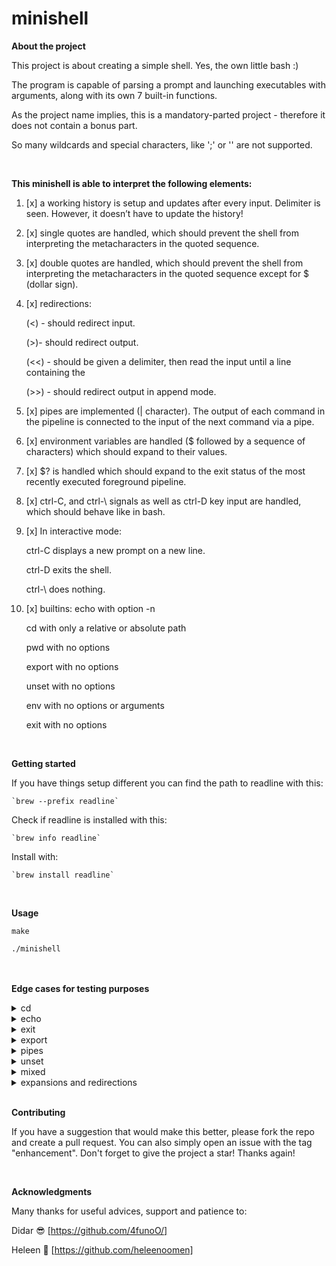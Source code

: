 # minishell
**About the project**

This project is about creating a simple shell. Yes, the own little bash :)
 
The program is capable of parsing a prompt and launching executables with arguments, along with its own 7 built-in functions.

As the project name implies, this is a mandatory-parted project - therefore it does not contain a bonus part.

So many wildcards and special characters, like ';' or '\' are not supported.

<br>

__This minishell is able to interpret the following elements:__

1. [x] a working history is setup and updates after every input. Delimiter is seen. However, it doesn’t have to update the history!
2. [x] single quotes are handled, which should prevent the shell from interpreting the metacharacters in the quoted sequence.
3. [x] double quotes are handled, which should prevent the shell from interpreting the metacharacters in the quoted sequence except for $ (dollar sign).

5. [x] redirections:

	(<) - should redirect input.
	
	(>)- should redirect output.
	
	(<<) - should be given a delimiter, then read the input until a line containing the
	
	(>>) - should redirect output in append mode.


10. [x] pipes are implemented (| character). The output of each command in the pipeline is connected to the input of the next command via a pipe.
12. [x] environment variables are handled ($ followed by a sequence of characters) which should expand to their values.
14. [x] $? is handled which should expand to the exit status of the most recently executed foreground pipeline.
16. [x] ctrl-C, and ctrl-\ signals as well as ctrl-D key input are handled, which should behave like in bash.


18. [x] In interactive mode:

	ctrl-C displays a new prompt on a new line.

    ctrl-D exits the shell.

    ctrl-\ does nothing.


21. [x] builtins:
    echo with option -n 

	cd with only a relative or absolute path

    pwd with no options

    export with no options

    unset with no options

    env with no options or arguments

    exit with no options



<br>

**Getting started**

If you have things setup different you can find the path to readline with this:

	`brew --prefix readline`
Check if readline is installed with this:

	`brew info readline`

Install with:

	`brew install readline`
<br>

**Usage**

`make`

`./minishell`

<br><br>
**Edge cases for testing purposes**

<details>
 <summary> cd </summary>

	cd
	cd ..
	cd
    cd ..
    cd .
    cd /Users
    cd //
    cd '//'
    cd //////
    cd ./././
	cd '/etc'
	cd '/var'
	cd "$PWD/prompt"
	cd "doesntexist"
	cd "doesntexist" 2>/dev/null
	cd ../../..
	cd ?
	cd '/'
	cd $PWD/file_tests
	cd $OLDPWD/builtins
	cd .. | echo "something"
	cd / | echo "something"
	cd .. | pwd
</details>


<details>
 <summary> echo </summary>

	echo $ $
	ECHO
	echo rhobebou
	echo "bonjour"
	echo -n bonjour
	echo -nn bonjour
	echo -n -n -n bonjour
	echo "-n" bonjour
	echo text"$USER"
	echo text"'$USER'" ' $USER '
	echo "text"   "$USER"    "$USER"
	echo               text "$USER"            "$USER"text
	echo ''''''''''$USER''''''''''
	echo """"""""$USER""""""""
	echo $USER'$USER'text oui oui     oui  oui $USER oui      $USER '
	echo "$USER""$USER""$USER"
	echo text"$USER"test
	echo '$USER' "$USER" "text \' text"
	echo '$USER'
	echo $USER " "
	echo "$USER""Users/$USER/file""'$USER'"'$USER'
	echo "$USER$USER$USER"
	echo '$USER'"$USER"'$USER'
	echo '"$USER"''$USER'"""$USER"
	echo $USER
	echo $?
	echo $PWD/file
	echo "$PWD/file"
	echo "text" "text$USER" ... "$USER"
	echo $PWD
</details>

<details>
 <summary> exit </summary>

	exit 0 0
	exit 42 42
	exit -42 -24
	exit 42
	exit 259
	exit -12030
	exit --1239312
	exit ++++1203020103
	exit +0
	exit ++++++0
	exit -----0
	exit azerty
	exit "1"
	exit "+102"
	exit "1230"
	exit "+++1230"
	exit "1"23
	exit "2"32"32"
	exit "'42'"
	exit +'42'"42"42
	exit -'42'"42"42
	exit 9223372036854775807
	exit 9223372036854775808
	exit echo something
	exit exit
</details>

<details>
 <summary> export </summary>

	env | grep "_="
	export | grep "SHLVL"
	export | grep "OLDPWD"
	export | grep "PWD"
	export $?
	export TEST
	export TEST=
	export TEST=123
	export ___TEST=123
	export --TEST=123
	export ""=""
	export ''=''
	export "="="="
	export '='='='
	export TE\\\ST=100
	export TE-ST=100
	export -TEST=100
	export TEST-=100
	export _TEST=100
	export TES=T=""
	export export
	export TES^T=123
	export TEST A=5 B= A+=7
	export TEST A="5 B= A+=7"
</details>

<details>
 <summary> pipes </summary>

	env | grep "_="
	env | grep "SHLVL"
	echo oui | cat -e
	echo oui | echo non | echo something | grep oui
	echo oui | echo non | echo something | grep non
	echo oui | echo non | echo something | grep something
	ifconfig | grep ":"
	ifconfig | grep nothing
	whoami | grep $USER
	whoami | grep $USER > tmp/file
	whoami | cat -e | cat -e > tmp/file
	cat Makefile | grep "FLAGS"
	cat Makefile | cat -e | cat -e
	cat Makefile | grep "FLAGS" | grep "FLAGS" | cat -e
	export TEST=123 | cat -e | cat -e
	unset TEST | cat -e
	whereis ls | cat -e | cat -e > test
</details>

<details>
 <summary> unset </summary>

	unset
	unset doesntexist
	unset PWD
	unset OLDPWD
	unset PATH
	unset TES.T
	unset TES+T
	unset TES=T
	unset -TEST
	unset _TEST
	unset TES_T
	unset TES$?T
	unset +++++++
	unset ________
	unset export
</details>

<details>
 <summary> mixed </summary>

	echo $PWD
	echo $PWD|cat -e
	echo $PWD hallo | cat -e
	echo '$PWD hallo | cat -e'
	export TEST=1 test=2 sup= | env
	wc < Makefile -l | cat -e > outfile | echo hello | rev > outfile2
	< test.txt < Makefile<README.md wc -l|cat -e | rev
	< Makefile cat > out | < README.md cat -e
	< README.md cat -e | <Makefile cat
	< in1 cat -e | < in2 cat
	< in1 cat -e > out1 | < in2
	env | rev | head -5 | cat -e | rev
	echo ok"hello"ok1"mfg" == echo ok'hello'ok1'mfg' -- okhellook1mfg
	echo okhellook1"mfg" == echo okhellook1'mfg' -- okhellook1mfg
	echo "o""k       "hellook1 == echo 'o''k       'hellook1 -- ok       hellook1
	echo '"***hello***"'
	"***hello***"
	echo "'***hello***'"
	"***hello***'
	echo ok"'hello'"ok1"hello1"ok2
	echo "text"   "$USER"    "$USER"
	echo """"""""$USER""""""""
	echo "'$USER'"
</details>

<details>
 <summary> expansions and redirections </summary>

```c
echo '$PWD hallo | cat -e'
```

```c
echo $"PWD$PATHaa"
```

```c
echo '$"PWD$PATHaa"'
```

```c
echo $PWD'echo'$ 123 $$$
```

```c
echo $PWD'echo1231$$$$$$'$ 123 $$$
```

```c
echo $PWD'$?'
```

```c
echo $PWD $? $? $HOME$? $'12345'
```

```c
echo **joinable_content_$PWD$PWD$PWD$**
```

```c
echo '**joinable_content_'$PWD$PWD$PWD$**
```

```c
echo "hello$"
```

```c
echo "hello$$$"$PWD""$PWD
```

```c
echo $HOME$? $'test'
```

```c
echo $HOME$?$? $'test'
```

```c
echo $PWD $pwd $CWD $$$ '@@"$PWD"'
```

```c
echo $PWD'$?'"$???"
```

```c
echo $PWD"$" $PWD$ $HOME"$"$HOME$
```

```c
echo "$PWD" > out
```

```c
echo $PWD $pwd $CWD $$$ '@@"$PWD"'"''"  $HOME   "''"
```

```c
echo $PWD $pwd $CWD $$$ '@@"$PWD"'"''" aaa$HOMEaaa "''”
```

```c
echo > merge_text dont_merge!
```

```c
echo test > test | grep
```

```c
>t1>t2>t3
```

```c
< hello < hello2
```

```c
<< 1 << 2 hello > t1 > t2 world | t3 >> shouldnt >> t4 open
```

```c
< infile1 cat > out
```

```c
< infile1 cat > out | < infile1 cat > out2
```

```c
ls | ls -l | cat infile1
```

```c
< infile1 cat | ls
```

```c
< infile1 ls > out | < infile2 cat > out2 | echo "$PWD" > out3
```

```c
< infile1 ls > out | < infile2 cat > out2 | echo $PWD > out3
```

```c
echo "$PWD" > out1 | < infile1 cat > out2 | < out2 ls -l > out3
```

```c
< infile1 ls > out -l
```

```c
cat infile1 | cat
```

```c
cat infile1 > out | cat | cat | ls > out2 | cat nofile | < infile2 cat > out3
```

```c
cat infile1 > out | cat | cat | ls > out2 | cat nofile | < infile2 cat > out3 | echo SHOULD_PRINT
```

```c
cat infile1 > out | echo SHOULD_PRINT
```

```c
cat infile1 | echo bla
```

```c
**echo bla > out | grep ls**
```

```c
ls -la | cat > out | < infile | cat
```

```c
**< infile | cat | < in**
```

```c
**< infile cat > badfd**
```

```c
cat badfd | /bin/ls | cat | cat > out1 | << stop cat > out2
```

```c
<in cmd "str1 str2 str3" | cmd2 -arg | cmd3 >out >out2cmd "str1 str2 str3" >out | cmd2 -arg | cmd3 >out2 >out3
```

```c
cmd "str1 str2 str3" >out | cmd2 -arg str | cmd3 str >out2 >out3
```

```c
< in1 < in2
```

```c
< in1 cat < in2
```

```c
< Makefile > outfile > out
```

```c
cat /dev/urandom | head -1 > out
```

```c
echo $PWD"$" $PWD$ $HOME"$"$HOME$ '//( . )( . )\\'
```

</details>

<br>

**Contributing**

If you have a suggestion that would make this better, please fork the repo and create a pull request. You can also simply open an issue with the tag "enhancement". Don't forget to give the project a star! Thanks again!

<br>

**Acknowledgments**

Many thanks for useful advices, support and patience to:

Didar 😎 [https://github.com/4funoO/]

Heleen 💟 [https://github.com/heleenoomen]